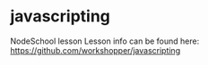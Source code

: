 # javascripting
NodeSchool lesson
Lesson info can be found here: https://github.com/workshopper/javascripting
